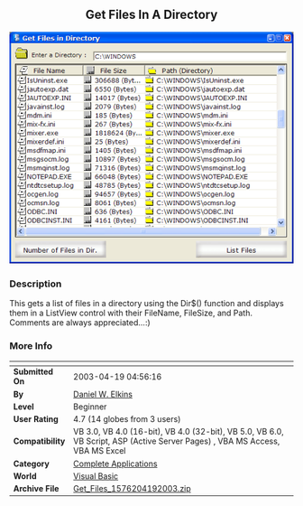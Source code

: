 ﻿<div align="center">

## Get Files In A Directory

<img src="PIC2003419622426555.gif">
</div>

### Description

This gets a list of files in a directory using the Dir$() function and displays them in a ListView control with their FileName, FileSize, and Path. Comments are always appreciated...:)
 
### More Info
 


<span>             |<span>
---                |---
**Submitted On**   |2003-04-19 04:56:16
**By**             |[Daniel W\. Elkins](https://github.com/Planet-Source-Code/PSCIndex/blob/master/ByAuthor/daniel-w-elkins.md)
**Level**          |Beginner
**User Rating**    |4.7 (14 globes from 3 users)
**Compatibility**  |VB 3\.0, VB 4\.0 \(16\-bit\), VB 4\.0 \(32\-bit\), VB 5\.0, VB 6\.0, VB Script, ASP \(Active Server Pages\) , VBA MS Access, VBA MS Excel
**Category**       |[Complete Applications](https://github.com/Planet-Source-Code/PSCIndex/blob/master/ByCategory/complete-applications__1-27.md)
**World**          |[Visual Basic](https://github.com/Planet-Source-Code/PSCIndex/blob/master/ByWorld/visual-basic.md)
**Archive File**   |[Get\_Files\_1576204192003\.zip](https://github.com/Planet-Source-Code/daniel-w-elkins-get-files-in-a-directory__1-44855/archive/master.zip)









